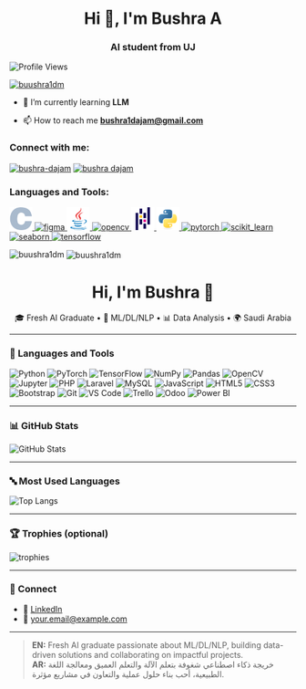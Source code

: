 <h1 align="center">Hi 👋, I'm Bushra A </h1>
<h3 align="center">AI student from UJ</h3>

![Profile Views](https://komarev.com/ghpvc/?username=Buushra1dm&color=blue)

<p align="left"> <a href="https://github.com/ryo-ma/github-profile-trophy"><img src="https://github-profile-trophy.vercel.app/?username=buushra1dm" alt="buushra1dm" /></a> </p>


- 🌱 I’m currently learning **LLM**

- 📫 How to reach me **bushra1dajam@gmail.com**

<h3 align="left">Connect with me:</h3>
<p align="left">
<a href="https://linkedin.com/in/bushra-dajam" target="blank"><img align="center" src="https://raw.githubusercontent.com/rahuldkjain/github-profile-readme-generator/master/src/images/icons/Social/linked-in-alt.svg" alt="bushra-dajam" height="30" width="40" /></a>
<a href="https://kaggle.com/bushradajam" target="blank"><img align="center" src="https://raw.githubusercontent.com/rahuldkjain/github-profile-readme-generator/master/src/images/icons/Social/kaggle.svg" alt="bushra dajam" height="30" width="40" /></a>
</p>

<h3 align="left">Languages and Tools:</h3>
<p align="left"> <a href="https://www.cprogramming.com/" target="_blank" rel="noreferrer"> <img src="https://raw.githubusercontent.com/devicons/devicon/master/icons/c/c-original.svg" alt="c" width="40" height="40"/> </a> <a href="https://www.figma.com/" target="_blank" rel="noreferrer"> <img src="https://www.vectorlogo.zone/logos/figma/figma-icon.svg" alt="figma" width="40" height="40"/> </a> <a href="https://www.java.com" target="_blank" rel="noreferrer"> <img src="https://raw.githubusercontent.com/devicons/devicon/master/icons/java/java-original.svg" alt="java" width="40" height="40"/> </a> <a href="https://opencv.org/" target="_blank" rel="noreferrer"> <img src="https://www.vectorlogo.zone/logos/opencv/opencv-icon.svg" alt="opencv" width="40" height="40"/> </a> <a href="https://pandas.pydata.org/" target="_blank" rel="noreferrer"> <img src="https://raw.githubusercontent.com/devicons/devicon/2ae2a900d2f041da66e950e4d48052658d850630/icons/pandas/pandas-original.svg" alt="pandas" width="40" height="40"/> </a> <a href="https://www.python.org" target="_blank" rel="noreferrer"> <img src="https://raw.githubusercontent.com/devicons/devicon/master/icons/python/python-original.svg" alt="python" width="40" height="40"/> </a> <a href="https://pytorch.org/" target="_blank" rel="noreferrer"> <img src="https://www.vectorlogo.zone/logos/pytorch/pytorch-icon.svg" alt="pytorch" width="40" height="40"/> </a> <a href="https://scikit-learn.org/" target="_blank" rel="noreferrer"> <img src="https://upload.wikimedia.org/wikipedia/commons/0/05/Scikit_learn_logo_small.svg" alt="scikit_learn" width="40" height="40"/> </a> <a href="https://seaborn.pydata.org/" target="_blank" rel="noreferrer"> <img src="https://seaborn.pydata.org/_images/logo-mark-lightbg.svg" alt="seaborn" width="40" height="40"/> </a> <a href="https://www.tensorflow.org" target="_blank" rel="noreferrer"> <img src="https://www.vectorlogo.zone/logos/tensorflow/tensorflow-icon.svg" alt="tensorflow" width="40" height="40"/> </a> </p>

<p><img align="left" src="https://github-readme-stats.vercel.app/api/top-langs?username=buushra1dm&show_icons=true&locale=en&layout=compact" alt="buushra1dm" /></p>

<p>&nbsp;<img align="center" src="https://github-readme-stats.vercel.app/api?username=buushra1dm&show_icons=true&locale=en" alt="buushra1dm" /




<!-- Profile README for GitHub -->
<!-- Replace YOUR_GITHUB_USERNAME everywhere below -->

<h1 align="center">Hi, I'm Bushra 👋</h1>

<p align="center">
  🎓 Fresh AI Graduate • 🤖 ML/DL/NLP • 📊 Data Analysis • 🌍 Saudi Arabia
</p>

---

### 🧰 Languages and Tools
<p align="left">
  <!-- Core -->
  <img src="https://cdn.jsdelivr.net/gh/devicons/devicon/icons/python/python-original.svg" height="36" alt="Python"/>
  <img src="https://cdn.jsdelivr.net/gh/devicons/devicon/icons/pytorch/pytorch-original.svg" height="36" alt="PyTorch"/>
  <img src="https://cdn.jsdelivr.net/gh/devicons/devicon/icons/tensorflow/tensorflow-original.svg" height="36" alt="TensorFlow"/>
  <img src="https://cdn.jsdelivr.net/gh/devicons/devicon/icons/numpy/numpy-original.svg" height="36" alt="NumPy"/>
  <img src="https://cdn.jsdelivr.net/gh/devicons/devicon/icons/pandas/pandas-original.svg" height="36" alt="Pandas"/>
  <img src="https://cdn.jsdelivr.net/gh/devicons/devicon/icons/opencv/opencv-original.svg" height="36" alt="OpenCV"/>
  <img src="https://cdn.jsdelivr.net/gh/devicons/devicon/icons/jupyter/jupyter-original.svg" height="36" alt="Jupyter"/>
  <!-- Web -->
  <img src="https://cdn.jsdelivr.net/gh/devicons/devicon/icons/php/php-original.svg" height="36" alt="PHP"/>
  <img src="https://cdn.jsdelivr.net/gh/devicons/devicon/icons/laravel/laravel-plain.svg" height="36" alt="Laravel"/>
  <img src="https://cdn.jsdelivr.net/gh/devicons/devicon/icons/mysql/mysql-original.svg" height="36" alt="MySQL"/>
  <img src="https://cdn.jsdelivr.net/gh/devicons/devicon/icons/javascript/javascript-original.svg" height="36" alt="JavaScript"/>
  <img src="https://cdn.jsdelivr.net/gh/devicons/devicon/icons/html5/html5-original.svg" height="36" alt="HTML5"/>
  <img src="https://cdn.jsdelivr.net/gh/devicons/devicon/icons/css3/css3-original.svg" height="36" alt="CSS3"/>
  <img src="https://cdn.jsdelivr.net/gh/devicons/devicon/icons/bootstrap/bootstrap-original.svg" height="36" alt="Bootstrap"/>
  <!-- Tools -->
  <img src="https://cdn.jsdelivr.net/gh/devicons/devicon/icons/git/git-original.svg" height="36" alt="Git"/>
  <img src="https://cdn.jsdelivr.net/gh/devicons/devicon/icons/vscode/vscode-original.svg" height="36" alt="VS Code"/>
  <img src="https://cdn.jsdelivr.net/gh/devicons/devicon/icons/trello/trello-plain.svg" height="36" alt="Trello"/>
  <img src="https://cdn.jsdelivr.net/gh/devicons/devicon/icons/odoo/odoo-original.svg" height="36" alt="Odoo"/>
  <img src="https://cdn.jsdelivr.net/gh/devicons/devicon/icons/powerbi/powerbi-original.svg" height="36" alt="Power BI"/>
</p>

---

### 📊 GitHub Stats
<div align="left">

<!-- Main stats -->
<img src="https://github-readme-stats.vercel.app/api?username=YOUR_GITHUB_USERNAME&show_icons=true&theme=tokyonight&hide_border=true&ring_color=8a2be2&title_color=bf91f3&icon_color=bf91f3" height="170" alt="GitHub Stats"/>

</div>

---

### 🔤 Most Used Languages
<img src="https://github-readme-stats.vercel.app/api/top-langs/?username=YOUR_GITHUB_USERNAME&layout=compact&theme=tokyonight&hide_border=true" height="170" alt="Top Langs"/>

---

### 🏆 Trophies (optional)
<img src="https://github-profile-trophy.vercel.app/?username=YOUR_GITHUB_USERNAME&theme=onedark&no-frame=true&row=1&column=6" alt="trophies"/>

---

### 🤝 Connect
- 💼 <a href="https://www.linkedin.com/in/bushra-dajam/">LinkedIn</a>
- 📧 your.email@example.com

---

> **EN:** Fresh AI graduate passionate about ML/DL/NLP, building data-driven solutions and collaborating on impactful projects.  
> **AR:** خريجة ذكاء اصطناعي شغوفة بتعلم الآلة والتعلم العميق ومعالجة اللغة الطبيعية، أحب بناء حلول عملية والتعاون في مشاريع مؤثرة.

